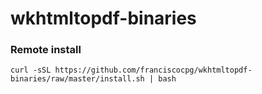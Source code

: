 # wkhtmltopdf-binaries
### Remote install
`curl -sSL https://github.com/franciscocpg/wkhtmltopdf-binaries/raw/master/install.sh | bash`
